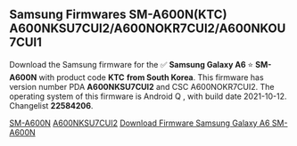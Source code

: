 <h2>Samsung Firmwares SM-A600N(KTC) A600NKSU7CUI2/A600NOKR7CUI2/A600NKOU7CUI1</h2>
Download the Samsung firmware for the ✅ <strong>Samsung Galaxy A6 </strong> ⭐ <strong>SM-A600N</strong> with product code <strong>KTC</strong> <strong> from South Korea</strong>. This firmware has version number PDA <strong>A600NKSU7CUI2</strong> and CSC A600NOKR7CUI2. The operating system of this firmware is Android Q , with build date 2021-10-12. Changelist <strong>22584206</strong>.


[SM-A600N](https://samfirm.shop/samsung/model/SM-A600N)
[A600NKSU7CUI2](https://samfirm.shop/samsung/pda/A600NKSU7CUI2)
[Download Firmware Samsung Galaxy A6 SM-A600N](https://samfirm.shop/samsung/firmware/463974)
